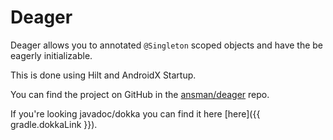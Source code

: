 Deager
===
Deager allows you to annotated `@Singleton` scoped objects and have the be eagerly initializable.

This is done using Hilt and AndroidX Startup.

You can find the project on GitHub in the [ansman/deager](https://github.com/ansman/deager) repo.

If you're looking javadoc/dokka you can find it here [here]({{ gradle.dokkaLink }}).
